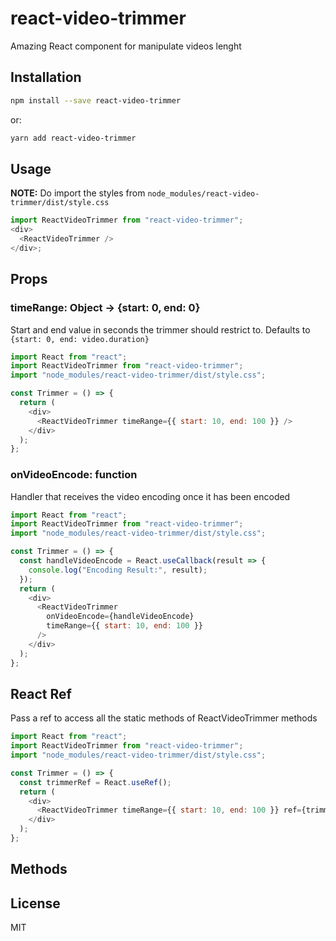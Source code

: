 # react-video-trimmer

Amazing React component for manipulate videos lenght

## Installation

```bash
npm install --save react-video-trimmer
```

or:

```bash
yarn add react-video-trimmer
```

## Usage

**NOTE:** Do import the styles from
`node_modules/react-video-trimmer/dist/style.css`

```js
import ReactVideoTrimmer from "react-video-trimmer";
<div>
  <ReactVideoTrimmer />
</div>;
```

## Props

### timeRange: Object -> {start: 0, end: 0}

Start and end value in seconds the trimmer should restrict to. Defaults to
`{start: 0, end: video.duration}`

```js static
import React from "react";
import ReactVideoTrimmer from "react-video-trimmer";
import "node_modules/react-video-trimmer/dist/style.css";

const Trimmer = () => {
  return (
    <div>
      <ReactVideoTrimmer timeRange={{ start: 10, end: 100 }} />
    </div>
  );
};
```

### onVideoEncode: function

Handler that receives the video encoding once it has been encoded

```js static
import React from "react";
import ReactVideoTrimmer from "react-video-trimmer";
import "node_modules/react-video-trimmer/dist/style.css";

const Trimmer = () => {
  const handleVideoEncode = React.useCallback(result => {
    console.log("Encoding Result:", result);
  });
  return (
    <div>
      <ReactVideoTrimmer
        onVideoEncode={handleVideoEncode}
        timeRange={{ start: 10, end: 100 }}
      />
    </div>
  );
};
```

## React Ref

Pass a ref to access all the static methods of ReactVideoTrimmer methods

```js static
import React from "react";
import ReactVideoTrimmer from "react-video-trimmer";
import "node_modules/react-video-trimmer/dist/style.css";

const Trimmer = () => {
  const trimmerRef = React.useRef();
  return (
    <div>
      <ReactVideoTrimmer timeRange={{ start: 10, end: 100 }} ref={trimmerRef} />
    </div>
  );
};
```

## Methods

###

## License

MIT
